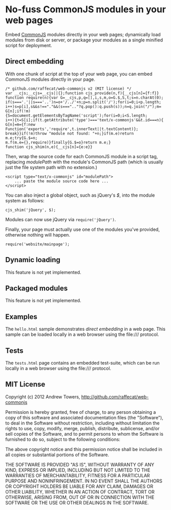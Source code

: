 No-fuss CommonJS modules in your web pages
==========================================

Embed [CommonJS][1] modules directly in your web pages; dynamically load modules
from disk or server, or package your modules as a single minified script for
deployment.

[1]: http://www.commonjs.org/specs/modules/1.0/ "CommonJS Modules 1.0 Specification"

Direct embedding
----------------

With one chunk of script at the top of your web page, you can embed CommonJS
modules directly in your page.

    /* github.com/raffecat/web-commonjs v2 (MIT license) */
    var __cjs;__cjs=__cjs||{};function cjs_provide(n,f){__cjs[n]={f:f}}
    function require(n){var G=__cjs,p,q=[],i,s,m,o=G.$,S,t;s=n.charAt(0);
    if(s==='.'||s==='..')n=o+'/../'+n;p=n.split('/');for(i=0;i<p.length;
    i++)s=p[i],s&&s!=="."&&(s===".."?q.pop():q.push(s));n=q.join("/");m=
    G[n];if(!m){S=document.getElementsByTagName('script');for(i=0;i<S.length;
    i++){t=S[i];if(t.getAttribute('type')==='text/x-commonjs'&&t.id===n){
    G[n]=m={f:new Function('exports','require',t.innerText||t.textContent)};
    break}}if(!m)throw "module not found: "+n;}if(m.e)return m.e;try{G.$=n;
    m.f(m.e={},require)}finally{G.$=o}return m.e;}
    function cjs_shim(n,e){__cjs[n]={e:e}}

Then, wrap the source code for each CommonJS module in a script tag, replacing
*modulePath* with the module's CommonJS path (which is usually just the file
system path with no extension.)

    <script type="text/x-commonjs" id="modulePath">
        ... paste the module source code here ...
    </script>

You can also inject a global object, such as jQuery's *$*, into the module
system as follows:

    cjs_shim('jQuery', $);

Modules can now use jQuery via `require('jQuery')`.

Finally, your page must actually use one of the modules you've provided,
otherwise nothing will happen.

    require('website/mainpage');

Dynamic loading
---------------

This feature is not yet implemented.

Packaged modules
----------------

This feature is not yet implemented.

Examples
--------

The `hello.html` sample demonstrates _direct embedding_ in a web page.
This sample can be loaded locally in a web browser using the file:/// protocol.

Tests
-----

The `tests.html` page contains an embedded test-suite, which can be run
locally in a web browser using the file:/// protocol.


MIT License
-----------

Copyright (c) 2012 Andrew Towers, http://github.com/raffecat/web-commonjs

Permission is hereby granted, free of charge, to any person obtaining a copy
of this software and associated documentation files (the "Software"), to deal
in the Software without restriction, including without limitation the rights
to use, copy, modify, merge, publish, distribute, sublicense, and/or sell
copies of the Software, and to permit persons to whom the Software is
furnished to do so, subject to the following conditions:

The above copyright notice and this permission notice shall be included in
all copies or substantial portions of the Software.

THE SOFTWARE IS PROVIDED "AS IS", WITHOUT WARRANTY OF ANY KIND, EXPRESS OR
IMPLIED, INCLUDING BUT NOT LIMITED TO THE WARRANTIES OF MERCHANTABILITY,
FITNESS FOR A PARTICULAR PURPOSE AND NONINFRINGEMENT. IN NO EVENT SHALL THE
AUTHORS OR COPYRIGHT HOLDERS BE LIABLE FOR ANY CLAIM, DAMAGES OR OTHER
LIABILITY, WHETHER IN AN ACTION OF CONTRACT, TORT OR OTHERWISE, ARISING FROM,
OUT OF OR IN CONNECTION WITH THE SOFTWARE OR THE USE OR OTHER DEALINGS IN
THE SOFTWARE.
